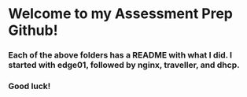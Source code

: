 # Welcome to my Assessment Prep Github!
### Each of the above folders has a README with what I did. I started with edge01, followed by nginx, traveller, and dhcp.
### Good luck!
